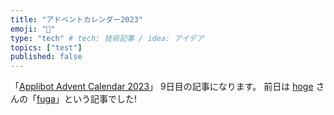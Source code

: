```yaml
---
title: "アドベントカレンダー2023"
emoji: "🐙"
type: "tech" # tech: 技術記事 / idea: アイデア
topics: ["test"]
published: false
---
```


「[Applibot Advent Calendar 2023](https://qiita.com/advent-calendar/2023/applibot)」 9日目の記事になります。
前日は [hoge](https://qiita.com/hoge) さんの「[fuga](https://qiita.com/h_km/items/fuga)」という記事でした!